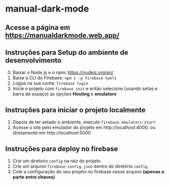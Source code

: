 # manual-dark-mode
## Acesse a página em https://manualdarkmode.web.app/

## Instruções para Setup do ambiente de desenvolvimento
0. Baixar o Node.js e o npm: https://nodejs.org/en/
1. Baixe a CLI do Firebase: `npm i -g firebase-tools`
2. Logue na sua conta: `firebase login`
3. Inicie o projeto com `firebase init` e então selecione (usando setas e barra de espaço) as opções **Hosting** e **emulators**

## Instruções para iniciar o projeto localmente
1. Depois de ter setado o ambiente, execute `firebase emulators:start`
2. Acesse o site pelo emulador do projeto em http://localhost:4000; ou diretamente em http://localhost:5000

## Instruções para deploy no firebase
1. Crie um diretorio `config` na raiz do projeto 
2. Crie um arquivo `firebase-config.json` dentro do diretório `config`
3. Cole a configuração do seu projeto no firebase nesse arquivo **(apenas a parte entre chaves)** 
